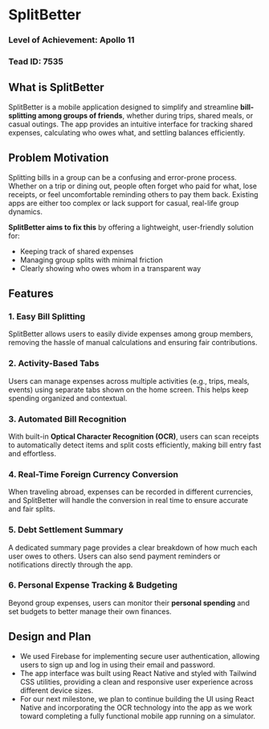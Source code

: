 # SplitBetter

### Level of Achievement: Apollo 11
### Tead ID: 7535
## What is SplitBetter
SplitBetter is a mobile application designed to simplify and streamline **bill-splitting among groups of friends**, whether during trips, shared meals, or casual outings. The app provides an intuitive interface for tracking shared expenses, calculating who owes what, and settling balances efficiently.

## Problem Motivation

Splitting bills in a group can be a confusing and error-prone process. Whether on a trip or dining out, people often forget who paid for what, lose receipts, or feel uncomfortable reminding others to pay them back. Existing apps are either too complex or lack support for casual, real-life group dynamics.

**SplitBetter aims to fix this** by offering a lightweight, user-friendly solution for:
- Keeping track of shared expenses
- Managing group splits with minimal friction
- Clearly showing who owes whom in a transparent way

## Features

### 1. Easy Bill Splitting
SplitBetter allows users to easily divide expenses among group members, removing the hassle of manual calculations and ensuring fair contributions.

### 2. Activity-Based Tabs
Users can manage expenses across multiple activities (e.g., trips, meals, events) using separate tabs shown on the home screen. This helps keep spending organized and contextual.

### 3. Automated Bill Recognition
With built-in **Optical Character Recognition (OCR)**, users can scan receipts to automatically detect items and split costs efficiently, making bill entry fast and effortless.

### 4. Real-Time Foreign Currency Conversion
When traveling abroad, expenses can be recorded in different currencies, and SplitBetter will handle the conversion in real time to ensure accurate and fair splits.

### 5. Debt Settlement Summary
A dedicated summary page provides a clear breakdown of how much each user owes to others. Users can also send payment reminders or notifications directly through the app.

### 6. Personal Expense Tracking & Budgeting
Beyond group expenses, users can monitor their **personal spending** and set budgets to better manage their own finances.

## Design and Plan

- We used Firebase for implementing secure user authentication, allowing users to sign up and log in using their email and password.
- The app interface was built using React Native and styled with Tailwind CSS utilities, providing a clean and responsive user experience across different device sizes.
- For our next milestone, we plan to continue building the UI using React Native and incorporating the OCR technology into the app as we work toward completing a fully functional mobile app running on a simulator.
